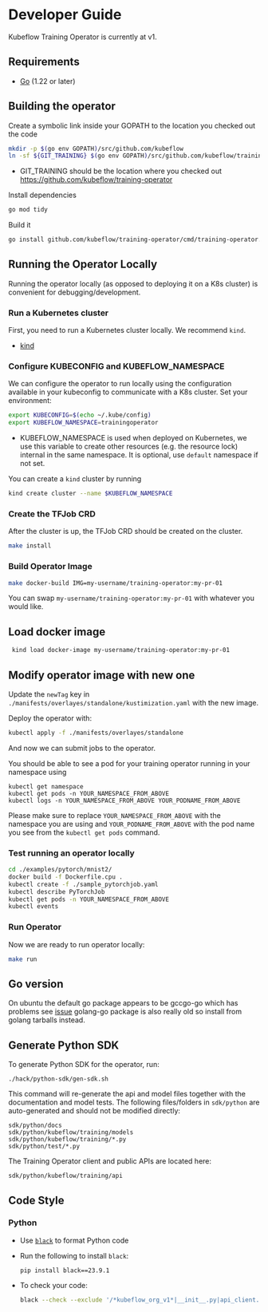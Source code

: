 # Developer Guide

Kubeflow Training Operator is currently at v1.

## Requirements

- [Go](https://golang.org/) (1.22 or later)

## Building the operator

Create a symbolic link inside your GOPATH to the location you checked out the code

```sh
mkdir -p $(go env GOPATH)/src/github.com/kubeflow
ln -sf ${GIT_TRAINING} $(go env GOPATH)/src/github.com/kubeflow/training-operator
```

- GIT_TRAINING should be the location where you checked out https://github.com/kubeflow/training-operator

Install dependencies

```sh
go mod tidy
```

Build it

```sh
go install github.com/kubeflow/training-operator/cmd/training-operator.v1
```

## Running the Operator Locally

Running the operator locally (as opposed to deploying it on a K8s cluster) is convenient for debugging/development.

### Run a Kubernetes cluster

First, you need to run a Kubernetes cluster locally. We recommend `kind`.

- [kind](https://kind.sigs.k8s.io)


### Configure KUBECONFIG and KUBEFLOW_NAMESPACE

We can configure the operator to run locally using the configuration available in your kubeconfig to communicate with
a K8s cluster. Set your environment:

```sh
export KUBECONFIG=$(echo ~/.kube/config)
export KUBEFLOW_NAMESPACE=trainingoperator
```

- KUBEFLOW_NAMESPACE is used when deployed on Kubernetes, we use this variable to create other resources (e.g. the resource lock) internal in the same namespace. It is optional, use `default` namespace if not set.

You can create a `kind` cluster by running
```sh
kind create cluster --name $KUBEFLOW_NAMESPACE
```

### Create the TFJob CRD

After the cluster is up, the TFJob CRD should be created on the cluster.

```bash
make install
```

### Build Operator Image
```sh
make docker-build IMG=my-username/training-operator:my-pr-01
```
You can swap `my-username/training-operator:my-pr-01` with whatever you would like.

## Load docker image 
```sh
 kind load docker-image my-username/training-operator:my-pr-01
``` 

## Modify operator image with new one
Update the `newTag` key in `./manifests/overlayes/standalone/kustimization.yaml` with the new image.

Deploy the operator with: 
```sh 
kubectl apply -f ./manifests/overlayes/standalone
```
And now we can submit jobs to the operator.

You should be able to see a pod for your training operator running in your namespace using
```commandline
kubectl get namespace
kubectl get pods -n YOUR_NAMESPACE_FROM_ABOVE
kubectl logs -n YOUR_NAMESPACE_FROM_ABOVE YOUR_PODNAME_FROM_ABOVE
```
Please make sure to replace `YOUR_NAMESPACE_FROM_ABOVE` with the namespace you are using and `YOUR_PODNAME_FROM_ABOVE` with the pod name you see from the `kubectl get pods` command.

### Test running an operator locally 
```sh 
cd ./examples/pytorch/mnist2/
docker build -f Dockerfile.cpu .
kubectl create -f ./sample_pytorchjob.yaml
kubectl describe PyTorchJob
kubectl get pods -n YOUR_NAMESPACE_FROM_ABOVE
kubectl events
```
### Run Operator

Now we are ready to run operator locally:

```sh
make run
```
## Go version

On ubuntu the default go package appears to be gccgo-go which has problems see [issue](https://github.com/golang/go/issues/15429) golang-go package is also really old so install from golang tarballs instead.

## Generate Python SDK

To generate Python SDK for the operator, run:

```
./hack/python-sdk/gen-sdk.sh
```

This command will re-generate the api and model files together with the documentation and model tests.
The following files/folders in `sdk/python` are auto-generated and should not be modified directly:

```
sdk/python/docs
sdk/python/kubeflow/training/models
sdk/python/kubeflow/training/*.py
sdk/python/test/*.py
```

The Training Operator client and public APIs are located here:

```
sdk/python/kubeflow/training/api
```

## Code Style

### Python

- Use [`black`](https://github.com/psf/black) to format Python code

- Run the following to install `black`:

  ```
  pip install black==23.9.1
  ```

- To check your code:

  ```sh
  black --check --exclude '/*kubeflow_org_v1*|__init__.py|api_client.py|configuration.py|exceptions.py|rest.py' sdk/
  ```
